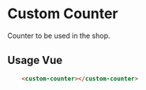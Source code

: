 # Custom Counter

Counter to be used in the shop.

## Usage Vue
```html
    <custom-counter></custom-counter>
```